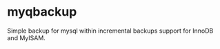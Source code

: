 myqbackup
=========

Simple backup for mysql within incremental backups support for InnoDB and MyISAM.
